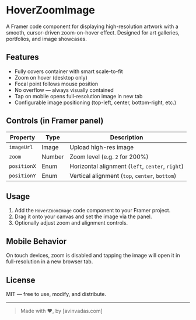 # HoverZoomImage

A Framer code component for displaying high-resolution artwork with a smooth, cursor-driven zoom-on-hover effect. Designed for art galleries, portfolios, and image showcases.

## Features

- Fully covers container with smart scale-to-fit
- Zoom on hover (desktop only)
- Focal point follows mouse position
- No overflow — always visually contained
- Tap on mobile opens full-resolution image in new tab
- Configurable image positioning (top-left, center, bottom-right, etc.)

## Controls (in Framer panel)

| Property      | Type     | Description                                    |
|---------------|----------|------------------------------------------------|
| `imageUrl`    | Image    | Upload high-res image                         |
| `zoom`        | Number   | Zoom level (e.g. `2` for 200%)                |
| `positionX`   | Enum     | Horizontal alignment (`left`, `center`, `right`) |
| `positionY`   | Enum     | Vertical alignment (`top`, `center`, `bottom`) |

## Usage

1. Add the `HoverZoomImage` code component to your Framer project.
2. Drag it onto your canvas and set the image via the panel.
3. Optionally adjust zoom and alignment controls.

## Mobile Behavior

On touch devices, zoom is disabled and tapping the image will open it in full-resolution in a new browser tab.

## License

MIT — free to use, modify, and distribute.

---

> Made with ❤️, by [avinvadas.com]  
